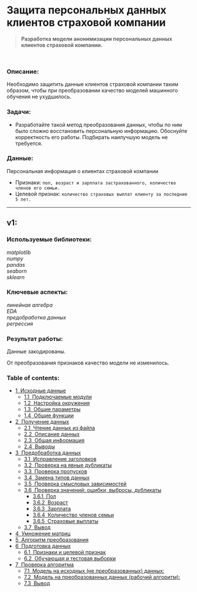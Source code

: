 # Защита персональных данных клиентов страховой компании
> **Разработка модели анонимизации персональных данных клиентов страховой компании.**

<br/>

### Описание:

Необходимо защитить данные клиентов страховой компании таким образом, чтобы при преобразовании качество моделей машинного обучения не ухудшилось. 

### Задачи:

- Разработайте такой метод преобразования данных, чтобы по ним было сложно восстановить персональную информацию. Обоснуйте корректность его работы. Подбирать наилучшую модель не требуется.

### Данные:

Персональная информация о клиентах страховой компании

- Признаки: ` пол, возраст и зарплата застрахованного, количество членов его семьи. `
- Целевой признак: ` количество страховых выплат клиенту за последние 5 лет. `

---

## v1:

### Используемые библиотеки:
*matplotlib<br/>numpy<br/>pandas<br/>seaborn<br/>sklearn*

### Ключевые аспекты:

*линейная алгебра<br/>EDA<br/>предобработка данных<br/>регрессия*

### Результат работы:

Данные закодированы.

От преобразования признаков качество модели не изменилось.

### Table of contents:

<div class="toc"><ul class="toc-item"><li><span><a href="#Исходные-данные" data-toc-modified-id="Исходные-данные-1"><span class="toc-item-num">1&nbsp;&nbsp;</span>Исходные данные</a></span><ul class="toc-item"><li><span><a href="#Подключаемые-модули" data-toc-modified-id="Подключаемые-модули-1.1"><span class="toc-item-num">1.1&nbsp;&nbsp;</span>Подключаемые модули</a></span></li><li><span><a href="#Настройка-окружения" data-toc-modified-id="Настройка-окружения-1.2"><span class="toc-item-num">1.2&nbsp;&nbsp;</span>Настройка окружения</a></span></li><li><span><a href="#Общие-параметры" data-toc-modified-id="Общие-параметры-1.3"><span class="toc-item-num">1.3&nbsp;&nbsp;</span>Общие параметры</a></span></li><li><span><a href="#Общие-функции" data-toc-modified-id="Общие-функции-1.4"><span class="toc-item-num">1.4&nbsp;&nbsp;</span>Общие функции</a></span></li></ul></li><li><span><a href="#Получение-данных" data-toc-modified-id="Получение-данных-2"><span class="toc-item-num">2&nbsp;&nbsp;</span>Получение данных</a></span><ul class="toc-item"><li><span><a href="#Чтение-данных-из-файла" data-toc-modified-id="Чтение-данных-из-файла-2.1"><span class="toc-item-num">2.1&nbsp;&nbsp;</span>Чтение данных из файла</a></span></li><li><span><a href="#Описание-данных" data-toc-modified-id="Описание-данных-2.2"><span class="toc-item-num">2.2&nbsp;&nbsp;</span>Описание данных</a></span></li><li><span><a href="#Общая-информация" data-toc-modified-id="Общая-информация-2.3"><span class="toc-item-num">2.3&nbsp;&nbsp;</span>Общая информация</a></span></li><li><span><a href="#Выводы" data-toc-modified-id="Выводы-2.4"><span class="toc-item-num">2.4&nbsp;&nbsp;</span>Выводы</a></span></li></ul></li><li><span><a href="#Предобработка-данных" data-toc-modified-id="Предобработка-данных-3"><span class="toc-item-num">3&nbsp;&nbsp;</span>Предобработка данных</a></span><ul class="toc-item"><li><span><a href="#Исправление-заголовков" data-toc-modified-id="Исправление-заголовков-3.1"><span class="toc-item-num">3.1&nbsp;&nbsp;</span>Исправление заголовков</a></span></li><li><span><a href="#Проверка-на-явные-дубликаты" data-toc-modified-id="Проверка-на-явные-дубликаты-3.2"><span class="toc-item-num">3.2&nbsp;&nbsp;</span>Проверка на явные дубликаты</a></span></li><li><span><a href="#Проверка-пропусков" data-toc-modified-id="Проверка-пропусков-3.3"><span class="toc-item-num">3.3&nbsp;&nbsp;</span>Проверка пропусков</a></span></li><li><span><a href="#Замена-типов-данных" data-toc-modified-id="Замена-типов-данных-3.4"><span class="toc-item-num">3.4&nbsp;&nbsp;</span>Замена типов данных</a></span></li><li><span><a href="#Проверка-смысловых-зависимостей" data-toc-modified-id="Проверка-смысловых-зависимостей-3.5"><span class="toc-item-num">3.5&nbsp;&nbsp;</span>Проверка смысловых зависимостей</a></span></li><li><span><a href="#Проверка-значений:-ошибки,-выбросы,-дубликаты" data-toc-modified-id="Проверка-значений:-ошибки,-выбросы,-дубликаты-3.6"><span class="toc-item-num">3.6&nbsp;&nbsp;</span>Проверка значений: ошибки, выбросы, дубликаты</a></span><ul class="toc-item"><li><span><a href="#Пол" data-toc-modified-id="Пол-3.6.1"><span class="toc-item-num">3.6.1&nbsp;&nbsp;</span>Пол</a></span></li><li><span><a href="#Возраст" data-toc-modified-id="Возраст-3.6.2"><span class="toc-item-num">3.6.2&nbsp;&nbsp;</span>Возраст</a></span></li><li><span><a href="#Зарплата" data-toc-modified-id="Зарплата-3.6.3"><span class="toc-item-num">3.6.3&nbsp;&nbsp;</span>Зарплата</a></span></li><li><span><a href="#Количество-членов-семьи" data-toc-modified-id="Количество-членов-семьи-3.6.4"><span class="toc-item-num">3.6.4&nbsp;&nbsp;</span>Количество членов семьи</a></span></li><li><span><a href="#Страховые-выплаты" data-toc-modified-id="Страховые-выплаты-3.6.5"><span class="toc-item-num">3.6.5&nbsp;&nbsp;</span>Страховые выплаты</a></span></li></ul></li><li><span><a href="#Вывод" data-toc-modified-id="Вывод-3.7"><span class="toc-item-num">3.7&nbsp;&nbsp;</span>Вывод</a></span></li></ul></li><li><span><a href="#Умножение-матриц" data-toc-modified-id="Умножение-матриц-4"><span class="toc-item-num">4&nbsp;&nbsp;</span>Умножение матриц</a></span></li><li><span><a href="#Алгоритм-преобразования" data-toc-modified-id="Алгоритм-преобразования-5"><span class="toc-item-num">5&nbsp;&nbsp;</span>Алгоритм преобразования</a></span></li><li><span><a href="#Подготовка-данных" data-toc-modified-id="Подготовка-данных-6"><span class="toc-item-num">6&nbsp;&nbsp;</span>Подготовка данных</a></span><ul class="toc-item"><li><span><a href="#Признаки-и-целевой-признак" data-toc-modified-id="Признаки-и-целевой-признак-6.1"><span class="toc-item-num">6.1&nbsp;&nbsp;</span>Признаки и целевой признак</a></span></li><li><span><a href="#Обучающая-и-тестовая-выборки" data-toc-modified-id="Обучающая-и-тестовая-выборки-6.2"><span class="toc-item-num">6.2&nbsp;&nbsp;</span>Обучающая и тестовая выборки</a></span></li></ul></li><li><span><a href="#Проверка-алгоритма" data-toc-modified-id="Проверка-алгоритма-7"><span class="toc-item-num">7&nbsp;&nbsp;</span>Проверка алгоритма</a></span><ul class="toc-item"><li><span><a href="#Модель-на-исходных-(не-преобразованных)-данных:" data-toc-modified-id="Модель-на-исходных-(не-преобразованных)-данных:-7.1"><span class="toc-item-num">7.1&nbsp;&nbsp;</span>Модель на исходных (не преобразованных) данных:</a></span></li><li><span><a href="#Модель-на-преобразованных-данных-(рабочий-алгоритм):" data-toc-modified-id="Модель-на-преобразованных-данных-(рабочий-алгоритм):-7.2"><span class="toc-item-num">7.2&nbsp;&nbsp;</span>Модель на преобразованных данных (рабочий алгоритм):</a></span></li><li><span><a href="#Вывод" data-toc-modified-id="Вывод-7.3"><span class="toc-item-num">7.3&nbsp;&nbsp;</span>Вывод</a></span></li></ul></li></ul></div>
